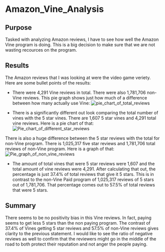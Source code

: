 # Amazon_Vine_Analysis
## Purpose
Tasked with analyzing Amazon reviews, I have to see how well the Amazon Vine program is doing. This is a big decision to make sure that we are not wasting recources on the program.

## Results
The Amazon reviews that I was looking at were the video game veriety. Here are some bullet points of the results:
- There were 4,291 Vine reviews in total. There were also 1,781,706 non-Vine reviews. This pie graph shows just how much of a difference between how many actually use Vine:
![pie_chart_of_total_reviews](https://user-images.githubusercontent.com/114030563/218191090-5bd5d458-8e40-46e6-91be-1de06d9fb33e.png)

- There is a significantly different out look comparing the total number of vines with the 5 star vines. There are 1,607 5 star vines and 4,291 total vine reviews. Here is a pie chart of that:
![Pie_chart_of_different_star_reviews](https://user-images.githubusercontent.com/114030563/218205497-de14011e-ca87-455a-8676-17bf0dd1d123.png)

There is also a huge difference between the 5 star reviews with the total for non-Vine program. There is 1,025,317 five star reviews and 1,781,706 total reviews of non-Vine program. Here is a graph of that:
![Pie_graph_of_non_vine_reviews](https://user-images.githubusercontent.com/114030563/218206126-e39af4cd-bca9-4181-ba7e-b59864112f97.png)

- The amount of total vines that were 5 star reviews were 1,607 and the total amount of vine reviews were 4,291. After calculating that out, the percentage is just 37.4% of total reviews that give it 5 stars. This is in contrast to the non-Vine Paid program of 1,025,317 reviews of 5 stars out of 1,781,706. That percentage comes out to 57.5% of total reviews that were 5 stars. 

## Summary
There seems to be no positivity bias in this Vine reviews. In fact, paying seems to get less 5 stars than the non paying program. The contrast of 37.4% of Vines getting 5 star reviews and 57.5%  of non-Vine reviews gives clarity to the previous statement. I would like to see the ratio of negative reviews as well to confirm that the reviewers might go in the middle of the road to both protect their reputation and not anger the people paying.
